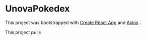 # UnovaPokedex

This project was bootstrapped with [Create React App](https://github.com/facebook/create-react-app) and [Axios](https://github.com/axios/axios) .

This project pulls 


